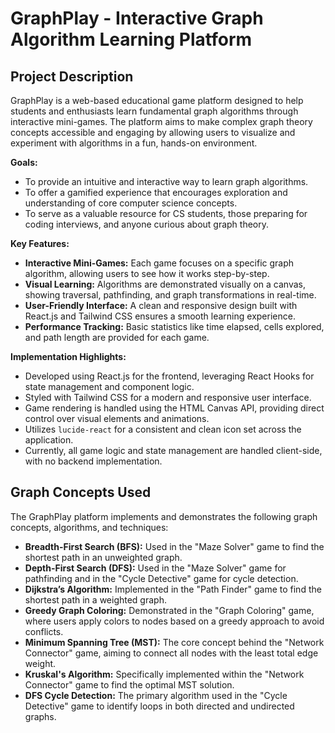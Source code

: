 # GraphPlay - Interactive Graph Algorithm Learning Platform

## Project Description
GraphPlay is a web-based educational game platform designed to help students and enthusiasts learn fundamental graph algorithms through interactive mini-games. The platform aims to make complex graph theory concepts accessible and engaging by allowing users to visualize and experiment with algorithms in a fun, hands-on environment.

**Goals:**
*   To provide an intuitive and interactive way to learn graph algorithms.
*   To offer a gamified experience that encourages exploration and understanding of core computer science concepts.
*   To serve as a valuable resource for CS students, those preparing for coding interviews, and anyone curious about graph theory.

**Key Features:**
*   **Interactive Mini-Games:** Each game focuses on a specific graph algorithm, allowing users to see how it works step-by-step.
*   **Visual Learning:** Algorithms are demonstrated visually on a canvas, showing traversal, pathfinding, and graph transformations in real-time.
*   **User-Friendly Interface:** A clean and responsive design built with React.js and Tailwind CSS ensures a smooth learning experience.
*   **Performance Tracking:** Basic statistics like time elapsed, cells explored, and path length are provided for each game.

**Implementation Highlights:**
*   Developed using React.js for the frontend, leveraging React Hooks for state management and component logic.
*   Styled with Tailwind CSS for a modern and responsive user interface.
*   Game rendering is handled using the HTML Canvas API, providing direct control over visual elements and animations.
*   Utilizes `lucide-react` for a consistent and clean icon set across the application.
*   Currently, all game logic and state management are handled client-side, with no backend implementation.

## Graph Concepts Used

The GraphPlay platform implements and demonstrates the following graph concepts, algorithms, and techniques:

*   **Breadth-First Search (BFS):** Used in the "Maze Solver" game to find the shortest path in an unweighted graph.
*   **Depth-First Search (DFS):** Used in the "Maze Solver" game for pathfinding and in the "Cycle Detective" game for cycle detection.
*   **Dijkstra’s Algorithm:** Implemented in the "Path Finder" game to find the shortest path in a weighted graph.
*   **Greedy Graph Coloring:** Demonstrated in the "Graph Coloring" game, where users apply colors to nodes based on a greedy approach to avoid conflicts.
*   **Minimum Spanning Tree (MST):** The core concept behind the "Network Connector" game, aiming to connect all nodes with the least total edge weight.
*   **Kruskal's Algorithm:** Specifically implemented within the "Network Connector" game to find the optimal MST solution.
*   **DFS Cycle Detection:** The primary algorithm used in the "Cycle Detective" game to identify loops in both directed and undirected graphs.

